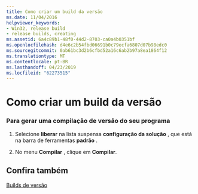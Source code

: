 ```yaml
---
title: Como criar um build da versão
ms.date: 11/04/2016
helpviewer_keywords:
- Win32, release build
- release builds, creating
ms.assetid: 6a4c89b1-48f0-44d2-8703-ca0a4b0351bf
ms.openlocfilehash: d4e6c2b54fbd06691b0c79ecfa6807d07b98edc0
ms.sourcegitcommit: 0ab61bc3d2b6cfbd52a16c6ab2b97a8ea1864f12
ms.translationtype: MT
ms.contentlocale: pt-BR
ms.lasthandoff: 04/23/2019
ms.locfileid: "62273515"
---
```

# <a name="how-to-create-a-release-build"></a>Como criar um build da versão

### <a name="to-generate-a-release-build-of-your-program"></a>Para gerar uma compilação de versão do seu programa

1. Selecione **liberar** na lista suspensa **configuração da solução** , que está na barra de ferramentas **padrão** .

1. No menu **Compilar** , clique em **Compilar**.

## <a name="see-also"></a>Confira também

[Builds de versão](release-builds.md)
